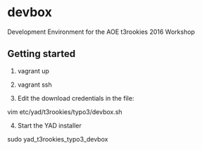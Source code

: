 # devbox
Development Environment for the AOE t3rookies 2016 Workshop

## Getting started

1. vagrant up

2. vagrant ssh

3. Edit the download credentials in the file:

  vim etc/yad/t3rookies/typo3/devbox.sh

4. Start the YAD installer

  sudo yad_t3rookies_typo3_devbox
